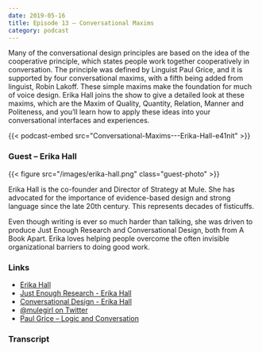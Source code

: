 ```yaml
---
date: 2019-05-16
title: Episode 13 – Conversational Maxims
category: podcast
---
```


Many of the conversational design principles are based on the idea of the cooperative principle, which states people work together cooperatively in conversation. The principle was defined by Linguist Paul Grice, and it is supported by four conversational maxims, with a fifth being added from linguist, Robin Lakoff. These simple maxims make the foundation for much of voice design. Erika Hall joins the show to give a detailed look at these maxims, which are the Maxim of Quality, Quantity, Relation, Manner and Politeness, and you’ll learn how to apply these ideas into your conversational interfaces and experiences.

<!--more-->

{{< podcast-embed src="Conversational-Maxims---Erika-Hall-e41nit" >}}

### Guest – Erika Hall

{{< figure src="/images/erika-hall.png" class="guest-photo" >}}

Erika Hall is the co-founder and Director of Strategy at Mule. She has advocated for the importance of evidence-based design and strong language since the late 20th century. This represents decades of fisticuffs.

Even though writing is ever so much harder than talking, she was driven to produce Just Enough Research and Conversational Design, both from A Book Apart. Erika loves helping people overcome the often invisible organizational barriers to doing good work.

### Links

* [Erika Hall](http://muledesign.com/speaking/erika-hall)
* [Just Enough Research - Erika Hall](https://abookapart.com/products/just-enough-research)
* [Conversational Design - Erika Hall](https://abookapart.com/products/conversational-design)
* [@mulegirl on Twitter](https://twitter.com/mulegirl)
* [Paul Grice – Logic and Conversation](https://courses.media.mit.edu/2004spring/mas966/Grice%20Logic%20and%20Conversation.pdf)

### Transcript
